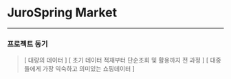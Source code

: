 # JuroSpring Market
------------
### 프로젝트 동기
> [ 대량의 데이터 ] [ 초기 데이터 적재부터 단순조회 및 활용까지 전 과정 ] [ 대중들에게 가장 익숙하고 의미있는 쇼핑데이터 ]
> 
